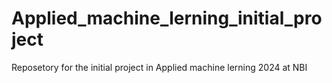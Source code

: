 # Applied_machine_lerning_initial_project
Reposetory for the initial project in Applied machine lerning 2024 at NBI
